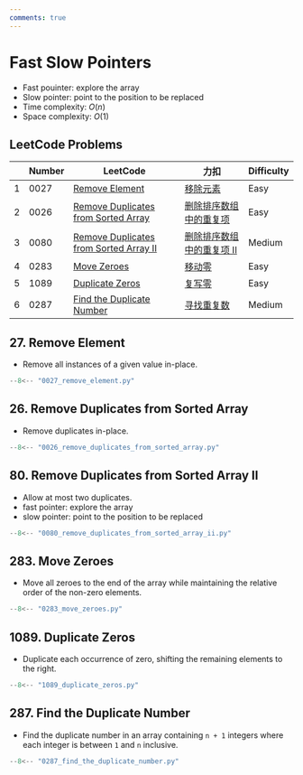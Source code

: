 ```yaml
---
comments: true
---
```


# Fast Slow Pointers

-   Fast pouinter: explore the array
-   Slow pointer: point to the position to be replaced
-   Time complexity: $O(n)$
-   Space complexity: $O(1)$

## LeetCode Problems

|     | Number | LeetCode                                                                                                        | 力扣                                                                                              | Difficulty |
| --- | ------ | --------------------------------------------------------------------------------------------------------------- | ------------------------------------------------------------------------------------------------- | ---------- |
| 1   | 0027   | [Remove Element](https://leetcode.com/problems/remove-element/)                                                 | [移除元素](https://leetcode.cn/problems/remove-element/)                                          | Easy       |
| 2   | 0026   | [Remove Duplicates from Sorted Array](https://leetcode.com/problems/remove-duplicates-from-sorted-array/)       | [删除排序数组中的重复项](https://leetcode.cn/problems/remove-duplicates-from-sorted-array/)       | Easy       |
| 3   | 0080   | [Remove Duplicates from Sorted Array II](https://leetcode.com/problems/remove-duplicates-from-sorted-array-ii/) | [删除排序数组中的重复项 II](https://leetcode.cn/problems/remove-duplicates-from-sorted-array-ii/) | Medium     |
| 4   | 0283   | [Move Zeroes](https://leetcode.com/problems/move-zeroes/)                                                       | [移动零](https://leetcode.cn/problems/move-zeroes/)                                               | Easy       |
| 5   | 1089   | [Duplicate Zeros](https://leetcode.com/problems/duplicate-zeros/)                                               | [复写零](https://leetcode.cn/problems/duplicate-zeros/)                                           | Easy       |
| 6   | 0287   | [Find the Duplicate Number](https://leetcode.com/problems/find-the-duplicate-number/)                           | [寻找重复数](https://leetcode.cn/problems/find-the-duplicate-number/)                             | Medium     |

## 27. Remove Element

-   Remove all instances of a given value in-place.

```python
--8<-- "0027_remove_element.py"
```

## 26. Remove Duplicates from Sorted Array

-   Remove duplicates in-place.

```python
--8<-- "0026_remove_duplicates_from_sorted_array.py"
```

## 80. Remove Duplicates from Sorted Array II

-   Allow at most two duplicates.
-   fast pointer: explore the array
-   slow pointer: point to the position to be replaced

```python
--8<-- "0080_remove_duplicates_from_sorted_array_ii.py"
```

## 283. Move Zeroes

-   Move all zeroes to the end of the array while maintaining the relative order of the non-zero elements.

```python
--8<-- "0283_move_zeroes.py"
```

## 1089. Duplicate Zeros

-   Duplicate each occurrence of zero, shifting the remaining elements to the right.

```python
--8<-- "1089_duplicate_zeros.py"
```

## 287. Find the Duplicate Number

-   Find the duplicate number in an array containing `n + 1` integers where each integer is between `1` and `n` inclusive.

```python
--8<-- "0287_find_the_duplicate_number.py"
```
